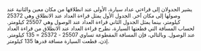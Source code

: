 يشير الجدولان إلى قراءتي عداد سيارة، الأولى عند انطلاقها من مكان معين والثانية عند وصولها إلى مكان آخر.  الجدول الأول يمثل قراءة العداد عند الانطلاق وهي  25372 كيلومتر، بينما يمثل الجدول الثاني قراءة العداد عند الوصول وهي 25507 كيلومتر.  لحساب المسافة التي قطعتها السيارة، نطرح قراءة العداد عند الانطلاق من قراءة العداد عند الوصول. وبالتالي، فإن المسافة المقطوعة تساوي 25507 - 25372 = 135 كيلومتر.  إذن، قطعت السيارة مسافة قدرها 135 كيلومتر.